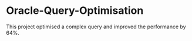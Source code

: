 # Oracle-Query-Optimisation

This project optimised a complex query and improved the performance by 64%.
